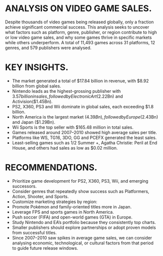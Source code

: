 # ANALYSIS ON VIDEO GAME SALES.
Despite thousands of video games being released globally, only a fraction achieve significant commercial success. This analysis seeks to uncover what factors such as platform, genre, publisher, or region contribute to high or low video game sales, and why some games thrive in specific markets while others underperform. A total of 11,493 games across 31 platforms, 12 genres, and 579 publishers were analysed.
# KEY INSIGHTS.
- The market generated a total of $17.84 billion in revenue, with $8.92 billion from global sales.
- Nintendo leads as the highest-grossing publisher with $3.57 billion in sales, followed by Electronic Art($2.22Bn) and Activision($1.45Bn).
- PS2, X360, PS3 and Wii dominate in global sales, each exceeding $1.8 billion.
- North America is the largest market ($4.39Bn), followed by Europe ($2.43Bn) and Japan ($1.29Bn).
- Wii Sports is the top seller with $165.48 million in total sales.
- Games released around 2007–2010 showed high average sales per title.
- Platforms like WS, TG16, 3DO, GG and PCEFX generated the least sales.
- Least-selling games such as 1/2 Summer +, Agatha Christie: Peril at End House, and others had sales as low as $0.02 million.
# RECOMMENDATIONS. 
- Prioritize game development for PS2, X360, PS3, Wii, and emerging successors.
- Consider genres that repeatedly show success such as Platformers, Action, Shooter, and Sports.
- Customize marketing strategies by region:
- Promote Pokémon and family-oriented titles more in Japan.
- Leverage FPS and sports games in North America.
- Push soccer (FIFA) and open-world games (GTA) in Europe.
- Study Nintendo and EA’s portfolio because they consistently top charts.
- Smaller publishers should explore partnerships or adopt proven models from successful titles.
- Since 2007–2010 saw spikes in average game sales, we can consider analysing economic, technological, or cultural factors from that period to guide future release windows.

